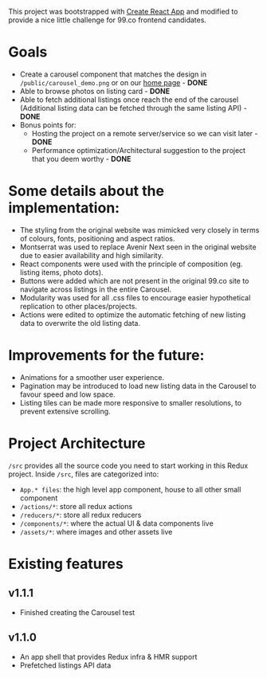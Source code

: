 This project was bootstrapped with [Create React App](https://github.com/facebookincubator/create-react-app) and modified to provide a nice little challenge for 99.co frontend candidates.

# Goals
- Create a carousel component that matches the design in `/public/carousel_demo.png` or on our [home page](https://www.99.co) - **DONE**
- Able to browse photos on listing card - **DONE**
- Able to fetch additional listings once reach the end of the carousel (Additional listing data can be fetched through the same listing API) - **DONE**
- Bonus points for:
  - Hosting the project on a remote server/service so we can visit later - **DONE**
  - Performance optimization/Architectural suggestion to the project that you deem worthy - **DONE**

# Some details about the implementation:
- The styling from the original website was mimicked very closely in terms of colours, fonts, positioning and aspect ratios.
- Montserrat was used to replace Avenir Next seen in the original website due to easier availability and high similarity.
- React components were used with the principle of composition (eg. listing items, photo dots).
- Buttons were added which are not present in the original 99.co site to navigate across listings in the entire Carousel.
- Modularity was used for all .css files to encourage easier hypothetical replication to other places/projects.
- Actions were edited to optimize the automatic fetching of new listing data to overwrite the old listing data.

# Improvements for the future:
- Animations for a smoother user experience.
- Pagination may be introduced to load new listing data in the Carousel to favour speed and low space.
- Listing tiles can be made more responsive to smaller resolutions, to prevent extensive scrolling.

# Project Architecture
`/src` provides all the source code you need to start working in this Redux project.
Inside `/src`, files are categorized into:
- `App.* files`: the high level app component, house to all other small component
- `/actions/*`: store all redux actions
- `/reducers/*`: store all redux reducers
- `/components/*`: where the actual UI & data components live
- `/assets/*`: where images and other assets live

# Existing features
## v1.1.1
- Finished creating the Carousel test

## v1.1.0
- An app shell that provides Redux infra & HMR support
- Prefetched listings API data
